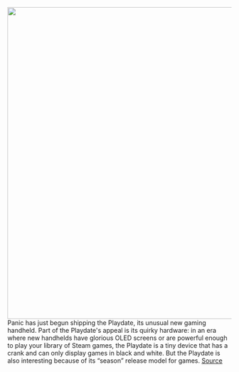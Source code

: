 <img src='https://cdn.vox-cdn.com/thumbor/Hokcvb8SVy5RsxvTAIS0b_ZWpLM=/0x0:2040x1360/1200x800/filters:focal(857x517:1183x843)/cdn.vox-cdn.com/uploads/chorus_image/image/70794992/vpavic_220415_5149_0080.0.jpg' width='700px' /><br/>
Panic has just begun shipping the Playdate, its unusual new gaming handheld. Part of the Playdate's appeal is its quirky hardware: in an era where new handhelds have glorious OLED screens or are powerful enough to play your library of Steam games, the Playdate is a tiny device that has a crank and can only display games in black and white. But the Playdate is also interesting because of its “season” release model for games.
<a href='https://www.theverge.com/2022/4/26/23041825/panic-playdate-season-one-two-release-model'> Source <a/>